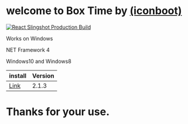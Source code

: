 # welcome to Box Time by [(iconboot)](https://twitter.com/iconboot)
                                   
                                       
                                       
                  
 
  
  

[![React Slingshot Production Build](https://raw.githubusercontent.com/iconboot/box.time/master/box%20Time/1490655279_box_wooden.ico)](https://www.youtube.com/watch?v=Si8h6ndx6Jo/) 


   

Works on Windows

NET Framework 4

Windows10 and Windows8



| install | Version |
 |---------|----------|
 |  [Link](https://github.com/iconboot/box.time/blob/master/box%20Time/bin/Debug/box%20time.exe?raw=true)  |  2.1.3  |

 

# Thanks for your use.
